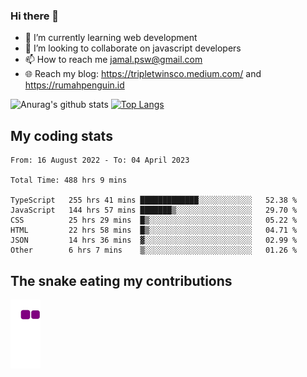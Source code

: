### Hi there 👋

<!--
**padepokanpenguin/padepokanpenguin** is a ✨ _special_ ✨ repository because its `README.md` (this file) appears on your GitHub profile.
-->

- 🌱 I’m currently learning  web development
- 👯 I’m looking to collaborate on javascript developers
- 📫 How to reach me jamal.psw@gmail.com
- 🌐 Reach my blog:
   https://tripletwinsco.medium.com/ and
   https://rumahpenguin.id

![Anurag's github stats](https://github-readme-stats.vercel.app/api?username=padepokanpenguin&count_private=true&disable_animations=false&show_icons=true&theme=default)
[![Top Langs](https://github-readme-stats.vercel.app/api/top-langs/?username=padepokanpenguin&theme=default&layout=compact)](https://github.com/padepokanpenguin)

## My coding stats

<!--START_SECTION:waka-->

```text
From: 16 August 2022 - To: 04 April 2023

Total Time: 488 hrs 9 mins

TypeScript   255 hrs 41 mins █████████████░░░░░░░░░░░░   52.38 %
JavaScript   144 hrs 57 mins ███████▒░░░░░░░░░░░░░░░░░   29.70 %
CSS          25 hrs 29 mins  █▒░░░░░░░░░░░░░░░░░░░░░░░   05.22 %
HTML         22 hrs 58 mins  █▒░░░░░░░░░░░░░░░░░░░░░░░   04.71 %
JSON         14 hrs 36 mins  ▓░░░░░░░░░░░░░░░░░░░░░░░░   02.99 %
Other        6 hrs 7 mins    ▒░░░░░░░░░░░░░░░░░░░░░░░░   01.26 %
```

<!--END_SECTION:waka-->


## The snake eating my contributions
![snake gif](https://github.com/padepokanpenguin/padepokanpenguin/blob/output/github-contribution-grid-snake.gif)

